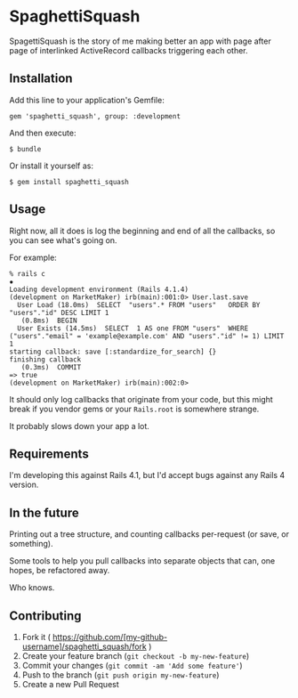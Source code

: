 # SpaghettiSquash

SpagettiSquash is the story of me making better an app with page after page of interlinked ActiveRecord callbacks triggering each other.

## Installation

Add this line to your application's Gemfile:

    gem 'spaghetti_squash', group: :development

And then execute:

    $ bundle

Or install it yourself as:

    $ gem install spaghetti_squash

## Usage

Right now, all it does is log the beginning and end of all the callbacks, so you can see what's going on.

For example:

````
% rails c                                                                                                                                                                           ✹
Loading development environment (Rails 4.1.4)
(development on MarketMaker) irb(main):001:0> User.last.save
  User Load (18.0ms)  SELECT  "users".* FROM "users"   ORDER BY "users"."id" DESC LIMIT 1
   (0.8ms)  BEGIN
  User Exists (14.5ms)  SELECT  1 AS one FROM "users"  WHERE ("users"."email" = 'example@example.com' AND "users"."id" != 1) LIMIT 1
starting callback: save [:standardize_for_search] {}
finishing callback
   (0.3ms)  COMMIT
=> true
(development on MarketMaker) irb(main):002:0>

````

It should only log callbacks that originate from your code, but this might break if you vendor gems or your `Rails.root` is somewhere strange.

It probably slows down your app a lot.

## Requirements

I'm developing this against Rails 4.1, but I'd accept bugs against any Rails 4 version.

## In the future

Printing out a tree structure, and counting callbacks per-request (or save, or something).

Some tools to help you pull callbacks into separate objects that can, one hopes, be refactored away.

Who knows.

## Contributing

1. Fork it ( https://github.com/[my-github-username]/spaghetti_squash/fork )
2. Create your feature branch (`git checkout -b my-new-feature`)
3. Commit your changes (`git commit -am 'Add some feature'`)
4. Push to the branch (`git push origin my-new-feature`)
5. Create a new Pull Request
